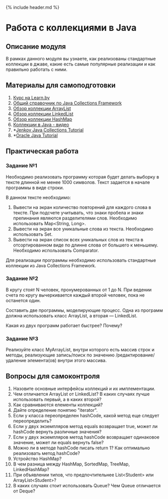 {% include header.md %}

Работа с коллекциями в Java
====================

Описание модуля
---------------------
В рамках данного модуля вы узнаете, как реализованы стандартные коллекции в джаве, какие есть самые популярные 
реализации и как правильно работать с ними.

Материалы для самоподготовки
---------------------
1. [Курс на Learn.by](https://learn.by/courses/course-v1:EPAM+JColl+ext1/about)
1. [Общий справочник по Java Collections Framework](https://habrahabr.ru/post/237043/)
1. [Обзор коллекции ArrayList](http://habrahabr.ru/post/128269/)
1. [Обзор коллекции LinkedList](http://habrahabr.ru/post/127864/)
1. [Обзор коллекции HashMap](http://habrahabr.ru/post/128017/)
1. [Коллекции в Java - видео](https://www.youtube.com/watch?v=7gws2decf2g)
1. *[Jenkov Java Collections Tutorial](http://tutorials.jenkov.com/java-collections/index.html)
1. *[Oracle Java Tutorial](https://docs.oracle.com/javase/tutorial/collectins/)


Практическая работа
---------------------
### Задание №1
Необходимо реализовать программу которая будет делать выборку в тексте длинной не менее 1000 символов. Текст задается в 
начале программы в виде строки. 

В данном тексте необходимо:
1. Вывести на экран количество повторений для каждого слова в тексте. При подсчете учитывать, что знаки пробела и знаки 
препинания являются разделителями слов. Необходимо использовать Map<String, Long>. 
1. Вывести на экран все уникальные слова из текста. Необходимо использовать Set<String>.
1. Вывести на экран список всех уникальных слов из текста в отсортированном виде по длинне слова от большего к меньшему. 
Необходимо использовать Comparator.

Для реализации программы необходимо использовать стандартные коллекции из Java Collections Framework.

### Задание №2
В кругу стоят N человек, пронумерованных от 1 до N. 
При ведении счета по кругу вычеркивается каждый второй человек, пока не останется один. 

Составить две программы,  моделирующие процесс. 
Одна из программ должна использовать класс ArrayList, а вторая — LinkedList. 

Какая из двух программ работает быстрее? Почему?

### Задание №3
Реализуйте класс MyArrayList, внутри которого есть массив строк и методы, реализующие запись/поиск по значению
/редактирование/удаление элемента(ов) внутри этого массива.

Вопросы для самоконтроля
---------------------
1. Назовите основные интерфейсы коллекций и их имплементации.
1. Чем отличается ArrayList от LinkedList? В каких случаях лучше использовать первый, а в каких второй?
1. Как сравниваются елементы коллекций?
1. Дайте определение понятию "iterator".
1. Если у класса переопределен hashCode, какой метод еще следует переопределить?
1. Если у двух экземпляров метод equals возвращает true, может ли hashCode вернуть различные значения?
1. Если у двух экземпляров метод hashCode возвращает одинаковое значение, может ли equals вернуть false?
1. Можно ли в методе hashCode писать return 1? Как оптимально реализовать метод hashCode?
1. Устройство HashMap?
1. В чем разница между HashMap, SortedMap, TreeMap, LinkedHashMap?
1. При объявлении типов, что предпочтительнее List&lt;Student&gt; или ArrayList&lt;Student&gt;?
1. В каких случаях стоит использовать Queue? Чем Queue отличается от Deque?


